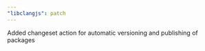 ```yaml
---
"libclangjs": patch
---
```


Added changeset action for automatic versioning and publishing of packages
